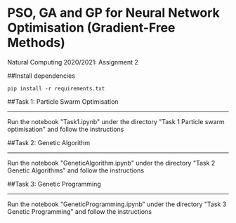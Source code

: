 # PSO, GA and GP for Neural Network Optimisation (Gradient-Free Methods)
Natural Computing 2020/2021: Assignment 2

##Install dependencies

```
pip install -r requirements.txt
```

##Task 1: Particle Swarm Optimisation

****

Run the notebook "Task1.ipynb" under the directory "Task 1 Particle swarm optimisation" and follow the instructions

##Task 2: Genetic Algorithm

****

Run the notebook "GeneticAlgorithm.ipynb" under the directory "Task 2 Genetic Algorithms" and follow the instructions

##Task 3: Genetic Programming

****

Run the notebook "GeneticProgramming.ipynb" under the directory "Task 3 Genetic Programming" and follow the instructions

